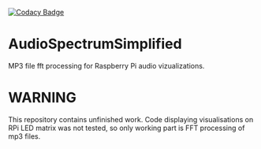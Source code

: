 [![Codacy Badge](https://app.codacy.com/project/badge/Grade/b7c8c5ca898c488087c955b4ef3e5c11)](https://www.codacy.com/gh/Kryszak/AudioSpectrumSimplified/dashboard?utm_source=github.com&amp;utm_medium=referral&amp;utm_content=Kryszak/AudioSpectrumSimplified&amp;utm_campaign=Badge_Grade)

# AudioSpectrumSimplified
MP3 file fft processing for Raspberry Pi audio vizualizations.

# WARNING 
This repository contains unfinished work. Code displaying visualisations on RPi LED matrix was not tested, so only working part is FFT processing of mp3 files.
